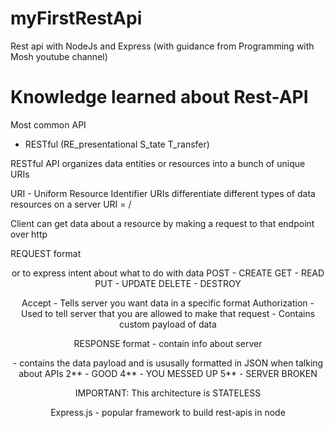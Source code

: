 # myFirstRestApi
Rest api with NodeJs and Express (with guidance from Programming with Mosh youtube channel)


# Knowledge learned about Rest-API

Most common API
- RESTful (RE_presentational S_tate T_ransfer)

RESTful API organizes data entities or resources into a bunch of unique URIs

URI - Uniform Resource Identifier
URIs differentiate different types of data resources on a server
URI = <network-location>/<resource>

Client can get data about a resource by making a request to that endpoint over http

REQUEST format
<VERB> <URI>
<HEADER>
<BODY>

<VERB> or <HTTP METHOD> to express intent about what to do with data
POST    - CREATE
GET     - READ
PUT     - UPDATE
DELETE  - DESTROY 

<HEADER>
Accept - Tells server you want data in a specific format
Authorization - Used to tell server that you are allowed to make that request

<BODY>  - Contains custom payload of data 

RESPONSE format
<httpVer> <STATUS CODE>
<HEADERS> - contain info about server
<BODY> - contains the data payload and is ususally formatted in JSON when talking about APIs

<STATUS CODE>
2** - GOOD
4** - YOU MESSED UP
5** - SERVER BROKEN

IMPORTANT: This architecture is STATELESS

Express.js - popular framework to build rest-apis in node
